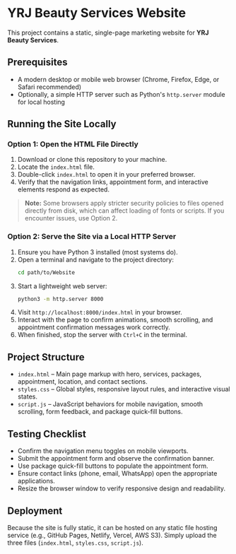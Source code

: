 # YRJ Beauty Services Website

This project contains a static, single-page marketing website for **YRJ Beauty Services**.

## Prerequisites
- A modern desktop or mobile web browser (Chrome, Firefox, Edge, or Safari recommended)
- Optionally, a simple HTTP server such as Python's `http.server` module for local hosting

## Running the Site Locally

### Option 1: Open the HTML File Directly
1. Download or clone this repository to your machine.
2. Locate the `index.html` file.
3. Double-click `index.html` to open it in your preferred browser.
4. Verify that the navigation links, appointment form, and interactive elements respond as expected.

> **Note:** Some browsers apply stricter security policies to files opened directly from disk, which can affect loading of fonts or scripts. If you encounter issues, use Option 2.

### Option 2: Serve the Site via a Local HTTP Server
1. Ensure you have Python 3 installed (most systems do).
2. Open a terminal and navigate to the project directory:
   ```bash
   cd path/to/Website
   ```
3. Start a lightweight web server:
   ```bash
   python3 -m http.server 8000
   ```
4. Visit `http://localhost:8000/index.html` in your browser.
5. Interact with the page to confirm animations, smooth scrolling, and appointment confirmation messages work correctly.
6. When finished, stop the server with `Ctrl+C` in the terminal.

## Project Structure
- `index.html` – Main page markup with hero, services, packages, appointment, location, and contact sections.
- `styles.css` – Global styles, responsive layout rules, and interactive visual states.
- `script.js` – JavaScript behaviors for mobile navigation, smooth scrolling, form feedback, and package quick-fill buttons.

## Testing Checklist
- Confirm the navigation menu toggles on mobile viewports.
- Submit the appointment form and observe the confirmation banner.
- Use package quick-fill buttons to populate the appointment form.
- Ensure contact links (phone, email, WhatsApp) open the appropriate applications.
- Resize the browser window to verify responsive design and readability.

## Deployment
Because the site is fully static, it can be hosted on any static file hosting service (e.g., GitHub Pages, Netlify, Vercel, AWS S3). Simply upload the three files (`index.html`, `styles.css`, `script.js`).
